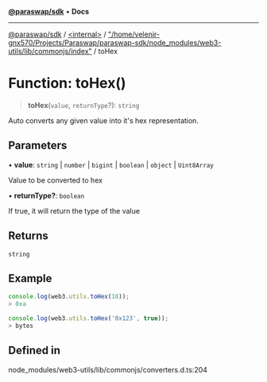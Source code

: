 [**@paraswap/sdk**](../../../../README.md) • **Docs**

***

[@paraswap/sdk](../../../../globals.md) / [\<internal\>](../../../README.md) / ["/home/velenir-gnx570/Projects/Paraswap/paraswap-sdk/node\_modules/web3-utils/lib/commonjs/index"](../README.md) / toHex

# Function: toHex()

> **toHex**(`value`, `returnType`?): `string`

Auto converts any given value into it's hex representation.

## Parameters

• **value**: `string` \| `number` \| `bigint` \| `boolean` \| `object` \| `Uint8Array`

Value to be converted to hex

• **returnType?**: `boolean`

If true, it will return the type of the value

## Returns

`string`

## Example

```ts
console.log(web3.utils.toHex(10));
> 0xa

console.log(web3.utils.toHex('0x123', true));
> bytes
```

## Defined in

node\_modules/web3-utils/lib/commonjs/converters.d.ts:204
